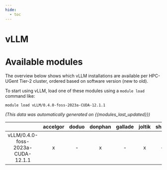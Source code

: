 ```yaml
---
hide:
  - toc
---
```


vLLM
====

# Available modules


The overview below shows which vLLM installations are available per HPC-UGent Tier-2 cluster, ordered based on software version (new to old).

To start using vLLM, load one of these modules using a `module load` command like:

```shell
module load vLLM/0.4.0-foss-2023a-CUDA-12.1.1
```

*(This data was automatically generated on {{modules_last_updated}})*  

| |accelgor|doduo|donphan|gallade|joltik|shinx|
| :---: | :---: | :---: | :---: | :---: | :---: | :---: |
|vLLM/0.4.0-foss-2023a-CUDA-12.1.1|x|-|x|-|x|-|

